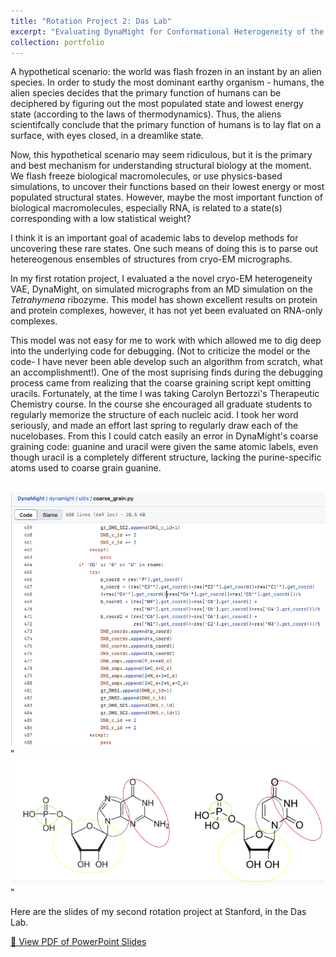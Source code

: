 ```yaml
---
title: "Rotation Project 2: Das Lab"
excerpt: "Evaluating DynaMight for Conformational Heterogeneity of the Tetrahymena Ribozyme<br/><img src='/images/rot_proj_2_image.png'>"
collection: portfolio
---
```

A hypothetical scenario: the world was flash frozen in an instant by an alien species. In order to study the most dominant earthy organism - humans, the alien species decides that the primary function of humans can be deciphered by figuring out the most populated state and lowest energy state (according to the laws of thermodynamics). Thus, the aliens scientifcally conclude that the primary function of humans is to lay flat on a surface, with eyes closed, in a dreamlike state. 

Now, this hypothetical scenario may seem ridiculous, but it is the primary and best mechanism for understanding structural biology at the moment. We flash freeze biological macromolecules, or use physics-based simulations, to uncover their functions based on their lowest energy or most populated structural states. However, maybe the most important function of biological macromolecules, especially RNA, is related to a state(s) corresponding with a low statistical weight?  

I think it is an important goal of academic labs to develop methods for uncovering these rare states. One such means of doing this is to parse out hetereogenous ensembles of structures from cryo-EM micrographs. 

In my first rotation project, I evaluated a the novel cryo-EM heterogeneity VAE, DynaMight, on simulated micrographs from an MD simulation on the *Tetrahymena* ribozyme. This model has shown excellent results on protein and protein complexes, however, it has not yet been evaluated on RNA-only complexes. 

This model was not easy for me to work with which allowed me to dig deep into the underlying code for debugging. (Not to criticize the model or the code- I have never been able develop such an algorithm from scratch, what an accomplishment!). One of the most suprising finds during the debugging process came from realizing that the coarse graining script kept omitting uracils. Fortunately, at the time I was taking Carolyn Bertozzi's Therapeutic Chemistry course. In the course she encouraged all graduate students to regularly memorize the structure of each nucleic acid. I took her word seriously, and made an effort last spring to regularly draw each of the nucelobases. From this I could catch easily an error in DynaMight's coarse graining code: guanine and uracil were given the same atomic labels, even though uracil is a completely different structure, lacking the purine-specific atoms used to coarse grain guanine. 

<br/><img src='/images/dynamight_coarse_grain.png'>"
<br/><img src='/images/dynamight_coarse_grain_2.png'>"


Here are the slides of my second rotation project at Stanford, in the Das Lab. 

[📄 View PDF of PowerPoint Slides](/files/Tully_Rotation_project_2.pdf)
